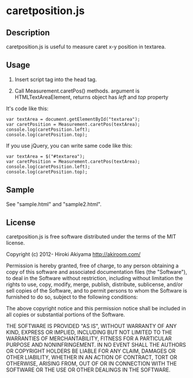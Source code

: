 caretposition.js
============================

Description
-----------
caretposition.js is useful to measure caret x-y position in textarea.

Usage
-----
1. Insert script tag into the head tag.
	<script type="text/javascript" src="./caretposition.js"></script>

2. Call Measurement.caretPos() methods. argument is HTMLTextAreaElement,
returns object has *left* and *top* property

It's code like this:

	var textArea = document.getElementById("textarea");
	var caretPosition = Measurement.caretPos(textArea);
	console.log(caretPosition.left);
	console.log(caretPosition.top);

If you use jQuery, you can write same code like this:

	var textArea = $("#textarea");
	var caretPosition = Measurement.caretPos(textArea);
	console.log(caretPosition.left);
	console.log(caretPosition.top);

Sample
------
See "sample.html" and "sample2.html".

License
-------
caretposition.js is free software distributed under the terms of the MIT license.

Copyright (c) 2012- Hiroki Akiyama http://akiroom.com/

Permission is hereby granted, free of charge, to any person obtaining a copy of this software and associated documentation files (the "Software"), to deal in the Software without restriction, including without limitation the rights to use, copy, modify, merge, publish, distribute, sublicense, and/or sell copies of the Software, and to permit persons to whom the Software is furnished to do so, subject to the following conditions:

The above copyright notice and this permission notice shall be included in all copies or substantial portions of the Software.

THE SOFTWARE IS PROVIDED "AS IS", WITHOUT WARRANTY OF ANY KIND, EXPRESS OR IMPLIED, INCLUDING BUT NOT LIMITED TO THE WARRANTIES OF MERCHANTABILITY, FITNESS FOR A PARTICULAR PURPOSE AND NONINFRINGEMENT. IN NO EVENT SHALL THE AUTHORS OR COPYRIGHT HOLDERS BE LIABLE FOR ANY CLAIM, DAMAGES OR OTHER LIABILITY, WHETHER IN AN ACTION OF CONTRACT, TORT OR OTHERWISE, ARISING FROM, OUT OF OR IN CONNECTION WITH THE SOFTWARE OR THE USE OR OTHER DEALINGS IN THE SOFTWARE.
